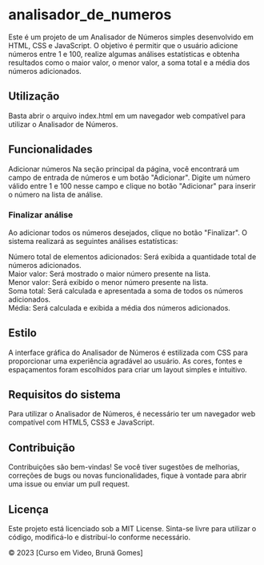 # analisador_de_numeros

Este é um projeto de um Analisador de Números simples desenvolvido em HTML, CSS e JavaScript. O objetivo é permitir que o usuário adicione números entre 1 e 100, realize algumas análises estatísticas e obtenha resultados como o maior valor, o menor valor, a soma total e a média dos números adicionados.  

## Utilização
Basta abrir o arquivo index.html em um navegador web compatível para utilizar o Analisador de Números.  

## Funcionalidades
Adicionar números
Na seção principal da página, você encontrará um campo de entrada de números e um botão "Adicionar". Digite um número válido entre 1 e 100 nesse campo e clique no botão "Adicionar" para inserir o número na lista de análise.  

### Finalizar análise  
Ao adicionar todos os números desejados, clique no botão "Finalizar". O sistema realizará as seguintes análises estatísticas:  

Número total de elementos adicionados: Será exibida a quantidade total de números adicionados.  
Maior valor: Será mostrado o maior número presente na lista.  
Menor valor: Será exibido o menor número presente na lista.  
Soma total: Será calculada e apresentada a soma de todos os números adicionados.  
Média: Será calculada e exibida a média dos números adicionados.  

## Estilo
A interface gráfica do Analisador de Números é estilizada com CSS para proporcionar uma experiência agradável ao usuário. As cores, fontes e espaçamentos foram escolhidos para criar um layout simples e intuitivo.  

## Requisitos do sistema  
Para utilizar o Analisador de Números, é necessário ter um navegador web compatível com HTML5, CSS3 e JavaScript.  

## Contribuição  
Contribuições são bem-vindas! Se você tiver sugestões de melhorias, correções de bugs ou novas funcionalidades, fique à vontade para abrir uma issue ou enviar um pull request.  

## Licença
Este projeto está licenciado sob a MIT License. Sinta-se livre para utilizar o código, modificá-lo e distribuí-lo conforme necessário.  

© 2023 [Curso em Video, Brunä Gomes]

